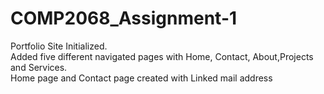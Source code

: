 # COMP2068_Assignment-1

Portfolio Site Initialized.             
Added five different navigated pages with Home, Contact, About,Projects and Services.       
Home page and Contact page created with Linked mail address

